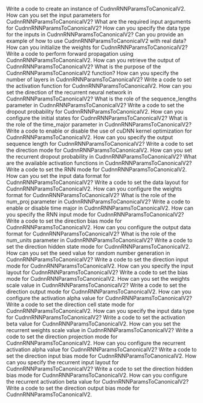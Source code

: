 Write a code to create an instance of CudnnRNNParamsToCanonicalV2.
How can you set the input parameters for CudnnRNNParamsToCanonicalV2?
What are the required input arguments for CudnnRNNParamsToCanonicalV2?
How can you specify the data type for the inputs in CudnnRNNParamsToCanonicalV2?
Can you provide an example of how to use CudnnRNNParamsToCanonicalV2 with real data?
How can you initialize the weights for CudnnRNNParamsToCanonicalV2?
Write a code to perform forward propagation using CudnnRNNParamsToCanonicalV2.
How can you retrieve the output of CudnnRNNParamsToCanonicalV2?
What is the purpose of the CudnnRNNParamsToCanonicalV2 function?
How can you specify the number of layers in CudnnRNNParamsToCanonicalV2?
Write a code to set the activation function for CudnnRNNParamsToCanonicalV2.
How can you set the direction of the recurrent neural network in CudnnRNNParamsToCanonicalV2?
What is the role of the sequence_lengths parameter in CudnnRNNParamsToCanonicalV2?
Write a code to set the dropout probability for CudnnRNNParamsToCanonicalV2.
How can you configure the initial states for CudnnRNNParamsToCanonicalV2?
What is the role of the time_major parameter in CudnnRNNParamsToCanonicalV2?
Write a code to enable or disable the use of cuDNN kernel optimization for CudnnRNNParamsToCanonicalV2.
How can you specify the output sequence length for CudnnRNNParamsToCanonicalV2?
Write a code to set the direction mode for CudnnRNNParamsToCanonicalV2.
How can you set the recurrent dropout probability in CudnnRNNParamsToCanonicalV2?
What are the available activation functions in CudnnRNNParamsToCanonicalV2?
Write a code to set the RNN mode for CudnnRNNParamsToCanonicalV2.
How can you set the input data format for CudnnRNNParamsToCanonicalV2?
Write a code to set the data layout for CudnnRNNParamsToCanonicalV2.
How can you configure the weights format for CudnnRNNParamsToCanonicalV2?
What is the role of the num_proj parameter in CudnnRNNParamsToCanonicalV2?
Write a code to enable or disable time major in CudnnRNNParamsToCanonicalV2.
How can you specify the RNN input mode for CudnnRNNParamsToCanonicalV2?
Write a code to set the direction bias mode for CudnnRNNParamsToCanonicalV2.
How can you configure the output data format for CudnnRNNParamsToCanonicalV2?
What is the role of the num_units parameter in CudnnRNNParamsToCanonicalV2?
Write a code to set the direction hidden state mode for CudnnRNNParamsToCanonicalV2.
How can you set the seed value for random number generation in CudnnRNNParamsToCanonicalV2?
Write a code to set the direction input mode for CudnnRNNParamsToCanonicalV2.
How can you specify the input layout for CudnnRNNParamsToCanonicalV2?
Write a code to set the bias mode for CudnnRNNParamsToCanonicalV2.
How can you set the weights scale value in CudnnRNNParamsToCanonicalV2?
Write a code to set the direction output mode for CudnnRNNParamsToCanonicalV2.
How can you configure the activation alpha value for CudnnRNNParamsToCanonicalV2?
Write a code to set the direction cell state mode for CudnnRNNParamsToCanonicalV2.
How can you specify the input data type for CudnnRNNParamsToCanonicalV2?
Write a code to set the activation beta value for CudnnRNNParamsToCanonicalV2.
How can you set the recurrent weights scale value in CudnnRNNParamsToCanonicalV2?
Write a code to set the direction projection mode for CudnnRNNParamsToCanonicalV2.
How can you configure the recurrent activation alpha value for CudnnRNNParamsToCanonicalV2?
Write a code to set the direction input bias mode for CudnnRNNParamsToCanonicalV2.
How can you specify the recurrent input layout for CudnnRNNParamsToCanonicalV2?
Write a code to set the direction hidden bias mode for CudnnRNNParamsToCanonicalV2.
How can you configure the recurrent activation beta value for CudnnRNNParamsToCanonicalV2?
Write a code to set the direction output bias mode for CudnnRNNParamsToCanonicalV2.